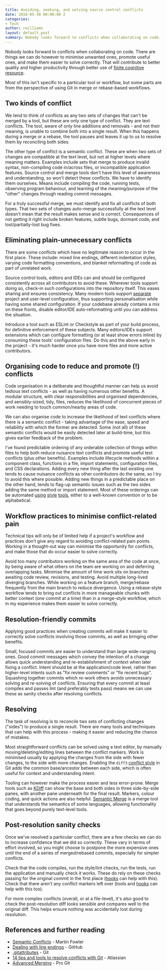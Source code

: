 ```yaml
---
title: Avoiding, seeking, and solving source control conflicts
date: 2018-05-30 00:00:00 Z
categories:
- Tech
author: rwilliams
layout: default_post
summary: Nobody looks forward to conflicts when collaborating on code. There are things we can do however to minimise unwanted ones, promote useful ones, and make them easier to solve correctly.
---
```


Nobody looks forward to conflicts when collaborating on code. There are things we can do however to minimise unwanted ones, promote useful ones, and make them easier to solve correctly. That will contribute to better quality and higher productivity through better use of [finite cognitive resource](http://seriouspony.com/blog/2013/7/24/your-app-makes-me-fat).

Most of this isn't specific to a particular tool or workflow, but some parts are from the perspective of using Git in merge or rebase-based workflows.

## Two kinds of conflict
We tend to think of conflicts as any two sets of changes that can't be merged by a tool, but these are only one type of conflict. They are text conflicts. The tool, aware of only line additions and removals - and not their meaning, is unable to combine both into a single result. When this happens during a merge or a rebase, the tool pauses and leaves it up to us to resolve them by reconciling both sides.

The other type of conflict is a semantic conflict. These are when two sets of changes are compatible at the text level, but not at higher levels where meaning matters. Examples include sets that merge to produce invalid syntax, non-compiling code in/across files, or incompatible application features. Source control and merge tools don't have this level of awareness and understanding, so won't detect these conflicts. We have to identify them ourselves. Means include compiling the code, running tests, observing program behaviour, and learning of the meaning/purpose of the "other" changes through reading commit messages.

For a truly successful merge, we must identify and fix all conflicts of both types. That two sets of changes auto-merge successfully at the text level doesn't mean that the result makes sense and is correct. Consequences of not getting it right include broken features, subtle bugs, dormant code, and lost/partially-lost bug fixes.

## Eliminating plain-unnecessary conflicts
There are some conflicts which have no legitimate reason to occur in the first place. These include: mixed line endings, different indentation styles, varying code formatting conventions, and blanket reformatting of code as part of unrelated work.

Source control tools, editors and IDEs can and should be configured consistently across all contributors to avoid these. Wherever tools support doing so, check-in such configurations into the repository itself. This eases sharing and ensures consistency. Many modern tools support [separate](https://code.visualstudio.com/docs/getstarted/settings) project and user-level configuration, thus supporting personalisation while having some shared configuration. If your codebase already contains a mix on these fronts, disable editor/IDE auto-reformatting until you can address the situation.

Introduce a tool such as ESLint or Checkstyle as part of your build process, for definitive enforcement of these subjects. Many editors/IDEs support extensions which can configure formatting (or at least show errors inline) by consuming these tools' configuration files. Do this and the above early in the project - it's much harder once you have more files and more active contributors.

## Organising code to reduce and promote (!) conflicts
Code organisation in a deliberate and thoughtful manner can help us avoid tedious text conflicts - as well as having numerous other benefits. A modular structure, with clear responsibilities and organised dependencies, and sensibly-sized, tidy, files, reduces the likelihood of concurrent pieces of work needing to touch common/nearby areas of code.

We can also organise code to increase the likelihood of text conflicts where there is a semantic conflict - taking advantage of the ease, speed and reliability with which the former are detected. Some (not all) of these semantic conflicts would be easily detected later at build-time, but this gives earlier feedback of the problem.

I've found predictable ordering of any orderable collection of things within files to help both reduce nuisance text conflicts and promote useful text conflicts (plus other benefits). Examples include lifecycle methods within a component class, functions in a file, import statements, configuration files, and CSS declarations. Adding every new thing after the last existing one tends to cause nuisance conflicts as other contributors do the same, so I try to avoid this where possible. Adding new things in a predictable place on the other hand, tends to flag-up semantic issues such as the two sides adding the same method or import statement. Most of these orderings can be automated [using](https://github.com/yannickcr/eslint-plugin-react/blob/master/docs/rules/sort-comp.md) [style](https://github.com/benmosher/eslint-plugin-import/blob/master/docs/rules/order.md) [tools](https://github.com/sasstools/sass-lint/blob/develop/docs/rules/property-sort-order.md), either to a well-known convention or to be alphabetical.

## Workflow practices to minimise conflict-related pain
Technical tips will only be of limited help if a project's workflow and practices don't give any regard to avoiding conflict-related pain points. Working in a thought-out way can minimise the opportunity for conflicts, and make those that do occur easier to solve correctly.

Avoid too many contributors working on the same area of the code at once, by being aware of what others on the team are working on and deferring overlapping tasks. Minimise the amount of time work sits on branches awaiting code review, revisions, and testing. Avoid multiple long-lived diverging branches. While working on a feature branch, merge/rebase frequently from the main branch to reduce divergence. Using a rebase-style workflow tends to bring out conflicts in more manageable chunks with better context (one commit at a time) than in a merge-style workflow, which in my experience makes them easier to solve correctly.

## Resolution-friendly commits
Applying good practices when creating commits will make it easier to correctly solve conflicts involving those commits, as well as bringing other benefits.

Small, focused commits are easier to understand than large wide-ranging ones. Good commit messages which convey the intention of a change allows quick understanding and re-establishment of context when later fixing a conflict. Intent should be at the application/code level, rather than higher-level intents such as "fix review comments" or "fix recent bugs". Squashing together commits which re-work others avoids unnecessary solving and re-solving of conflicts. Ensuring that every commit at least compiles and passes lint (and preferably tests pass) means we can use these as sanity checks after resolving conflicts.

## Resolving
The task of resolving is to reconcile two sets of conflicting changes ("sides") to produce a single result. There are many tools and techniques that can help with this process - making it easier and reducing the chance of mistakes.

Most straightforward conflicts can be solved using a text editor, by manually moving/deleting/editing lines between the conflict markers. Work is minimised usually by applying the changes from the side with fewer changes, to the side with more changes. Enabling the `diff3` [conflict style](http://psung.blogspot.com/2011/02/reducing-merge-headaches-git-meets.html) in Git adds the common base/ancestor between each side, which is often useful for context and understanding intent.

Tooling can however make the process easier and less error-prone. Merge tools such as [KDiff](http://kdiff3.sourceforge.net/) can show the base and both sides in three side-by-side panes, with another pane underneath for the final result. Markers, colour coding, and quick actions are also helpful. [Semantic Merge](https://www.semanticmerge.com/) is a merge tool that understands the semantics of some languages, allowing functionality that goes beyond purely text-level tools.

## Post-resolution sanity checks
Once we've resolved a particular conflict, there are a few checks we can do to increase confidence that we did so correctly. These vary in terms of effort involved, so you might choose to postpone the more expensive ones until the end of a series of merged/rebased commits, especially for simpler conflicts.

Check that the code compiles, run the style/lint checks, run the tests, run the application and manually check it works. These do rely on these checks passing for the original commit in the first place ([hooks](https://github.com/okonet/lint-staged) can help with this). Check that there aren't any conflict markers left over (tools and [hooks](https://github.com/pre-commit/pre-commit-hooks/blob/master/pre_commit_hooks/check_merge_conflict.py) can help with this too).

For more complex conflicts (overall, or at a file-level), it's also good to check the post-resolution diff looks sensible and compares well to the original diff. This helps ensure nothing was accidentally lost during resolution.

## References and further reading

* [Semantic Conflicts](https://martinfowler.com/bliki/SemanticConflict.html) - Martin Fowler
* [Dealing with line endings](https://help.github.com/articles/dealing-with-line-endings/) - GitHub
* [.gitattributes](https://git-scm.com/docs/gitattributes) - Git
* [14 tips and tools to resolve conflicts with Git](https://developers.atlassian.com/blog/2015/12/tips-tools-to-solve-git-conflicts/) - Atlassian
* [Advanced Merging](https://git-scm.com/book/en/v2/Git-Tools-Advanced-Merging) - Pro Git
